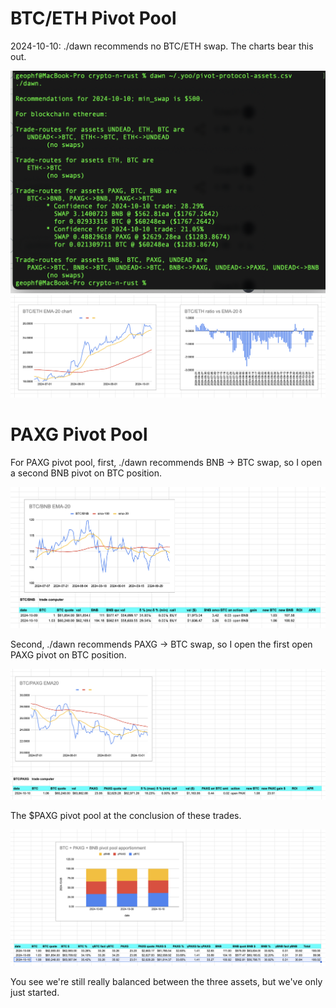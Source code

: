# BTC/ETH Pivot Pool

2024-10-10: ./dawn recommends no BTC/ETH swap. The charts bear this out. 

![./dawn recommends no swap](imgs/01-dawn-rec.png)
![BTC/ETH chart](imgs/02-btc-eth.png)

# PAXG Pivot Pool

For PAXG pivot pool, first, ./dawn recommends BNB -> BTC swap, so I open a second BNB pivot on BTC position.

![BTC/BNB chart](imgs/03-btc-bnb.png)

Second, ./dawn recommends PAXG -> BTC swap, so I open the first open PAXG pivot on BTC position.

![BTC/PAXG chart](imgs/04-btc-paxg.png)

The $PAXG pivot pool at the conclusion of these trades. 

![PAXG pivot pool after trades](imgs/05-paxg-pivot-pool.png)

You see we're still really balanced between the three assets, but we've only just started.
